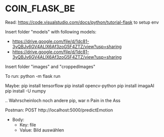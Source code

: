 # COIN_FLASK_BE

Read: https://code.visualstudio.com/docs/python/tutorial-flask to setup env

Insert folder "models" with following models:
- https://drive.google.com/file/d/1dc81-3yQBJv6GV4ALlX6Af3zoG5F4ZTZ/view?usp=sharing
- https://drive.google.com/file/d/1dc81-3yQBJv6GV4ALlX6Af3zoG5F4ZTZ/view?usp=sharing

Insert folder "images" and "croppedImages"

To run: python -m flask run

Maybe:
pip install tensorflow
pip install opencv-python
pip install imagaAI
pip install -U numpy 

.. Wahrscheinloch noch andere pip, war n Pain in the Ass


Postman: POST http://localhost:5000/predictEmotion
- Body:
    - Key: file
    - Value: Bild auswählen
